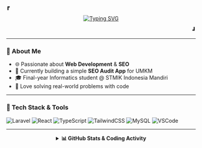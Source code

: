 <p><b>&#9487;</b></p>
<p align="center">
  <a href="https://github.com/rafliadipratama">
    <img src="https://readme-typing-svg.demolab.com?font=Fira+Code&duration=2500&pause=700&color=8BE9FD&center=true&vCenter=true&width=435&lines=Hi+there!+I'm+Rafli+Adipratama;💻+Informatics+Student+%7C+Web+Developer;📈+SEO+Enthusiast+%7C+Problem+Solver" alt="Typing SVG" />
  </a>
</p>
<p align="right"><b>&#9499;</b></p>

---

### 🧠 About Me
- 🌐 Passionate about **Web Development** & **SEO**
- 🧩 Currently building a simple **SEO Audit App** for UMKM
- 🎓 Final-year Informatics student @ STMIK Indonesia Mandiri
- 🚀 Love solving real-world problems with code

---

### 🧰 Tech Stack & Tools  
![Laravel](https://img.shields.io/badge/Laravel-E34F26?style=for-the-badge&logo=laravel&logoColor=white)
![React](https://img.shields.io/badge/React-61DAFB?style=for-the-badge&logo=react&logoColor=black)
![TypeScript](https://img.shields.io/badge/TypeScript-3178C6?style=for-the-badge&logo=typescript&logoColor=white)
![TailwindCSS](https://img.shields.io/badge/TailwindCSS-38bdf8?style=for-the-badge&logo=tailwind-css&logoColor=white)
![MySQL](https://img.shields.io/badge/MySQL-00618A?style=for-the-badge&logo=mysql&logoColor=white)
![VSCode](https://img.shields.io/badge/VSCode-007ACC?style=for-the-badge&logo=visual-studio-code&logoColor=white)

---

<details align="center">
  <summary><b>📊 GitHub Stats & Coding Activity</b></summary>
<br>

<a href="https://github.com/rafliadipratama">
  <img align="center" src="https://github-readme-stats.vercel.app/api?username=rafliadipratama&show_icons=true&theme=tokyonight&hide_border=true" alt="rafliadipratama GitHub Stats"/>
</a>
||
<a href="https://github-readme-stats.vercel.app/api/top-langs/?username=rafliadipratama&layout=compact&theme=tokyonight&langs_count=6">
  <img align="center" src="https://github-readme-stats.vercel.app/api/top-langs/?username=rafliadipratama&layout=compact&theme=tokyonight&langs_count=6" alt="Top Languages"/>
</a>

<br><br>

<a href="https://github.com/rafliadipratama">
  <img src="https://github-readme-activity-graph.vercel.app/graph?username=rafliadipratama&bg_color=1a1b27&color=8be9fd&line=50fa7b&point=ff79c6&area=true&hide_border=true" alt="rafliadipratama activity graph">
</a>

<!--START_SECTION:waka-->
<!--END_SECTION:waka-->

</details>
